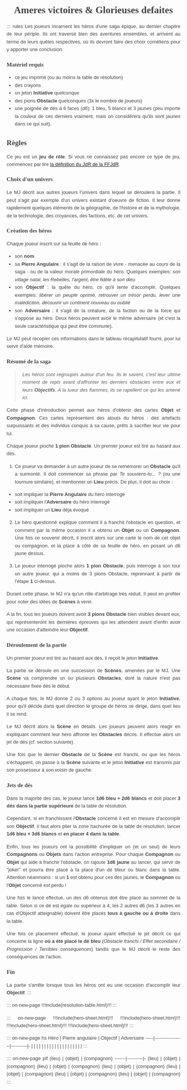 # Ameres victoires & Glorieuses defaites

::: rules
Les joueurs incarnent les héros d'une saga épique, au dernier chapitre de leur périple.
Ils ont traversé bien des aventures ensembles, et arrivent au terme de leurs quêtes respectives,
où ils devront faire des choix cornéliens pour y apporter une conclusion.

### Matériel requis
- ce jeu imprimé (ou au moins la table de résolution)
- des crayons
- un jeton **Initiative** quelconque
- des pions **Obstacle** quelconques (3x le nombre de joueurs)
- une poignée de dés à 6 faces (_d6_):
1 bleu, 5 blancs et 3 jaunes (peu importe la couleur de ces derniers vraiment,
mais on considérera qu'ils sont jaunes dans ce qui suit).


## Règles
Ce jeu est un **jeu de rôle**.
Si vous ne connaissez pas encore ce type de jeu, commencez par lire [la définition du JdR de la FFJdR](http://www.ffjdr.org/ce-devez-savoir-jeu-role/definitions-du-jeu-role/).

### Choix d'un univers
Le MJ décrit aux autres joueurs l'univers dans lequel se déroulera la partie.
Il peut s'agir par exemple d'un univers existant d'oeuvre de fiction.
Il leur donne rapidement quelques éléments de la géographie, de l'histoire et de la mythologie,
de la technologie, des croyances, des factions, etc. de cet univers.

### Création des héros
Chaque joueur inscrit sur sa feuille de héro :

- son **nom**
- sa **Pierre Angulaire** : il s'agit de la raison de vivre - menacée au cours de la saga - ou de la valeur morale primordiale du héro.
Quelques exemples: _son village natal, les Rebelles, l'argent, être fidèle à son dieu_
- son **Objectif** : la quête du héro, ce qu'il tente d'accomplir.
Quelques exemples: _libérer un peuple oprimé, retrouver un trésor perdu, lever une malédiction, découvrir un continent nouveau ou oublié_
- son **Adversaire** : il s'agit de la créature, de la faction ou de la force qui s'oppose au héro.
Deux héros peuvent avoir le même adversaire (et c'est la seule caractéristique qui peut être commune).

Le MJ peut recopier ces informations dans le tableau récapitulatif fourni, pour lui servir d'aide mémoire.

### Résumé de la saga
> Les héros sont regroupés autour d'un feu.
> Ils le savent, c'est leur ultime moment de repis avant d'affronter les derniers obstacles entre eux et leurs **Objectifs**.
> A la lueur des flammes, ils se rapellent ce qui les amené ici.

Cette phase d'introduction permet aux héros d'obtenir des cartes **Objet** et **Compagnon**.
Ces cartes représentent des atouts du héros : des artefacts surpuissants et des individus conquis à sa cause,
prêts à sacrifier leur vie pour lui.

Chaque joueur pioche **1 pion Obstacle**.
Un premier joueur est tiré au hasard aux dés.

1. Ce joueur va demander à un autre joueur de se remémorer un **Obstacle** qu'il a surmonté.
Il doit commencer sa phrase par _Te souviens-tu... ?_ (ou une tournure similaire), et mentionner un **Lieu** précis.
De plus, il doit au choix :
  - soit impliquer la **Pierre Angulaire** du héro interrogé
  - soit impliquer l'**Adversaire** du héro interrogé
  - soit impliquer un **Lieu** déja évoqué
2. Le héro questionné explique comment il a franchit l'obstacle en question,
et comment par la même occasion il a obtenu un **Objet** ou un **Compagnon**.
Une fois ce souvenir décrit, il inscrit alors sur une carte le nom de cet objet ou compagnon,
et la place à côté de sa feuille de héro, en posant un d6 jaune dessus.

3. Le joueur interrogé pioche alors **1 pion Obstacle**, puis interroge à son tour un autre joueur,
qui a moins de 3 pions Obstacle, reprennant à partir de l'étape **1** ci-dessus.

Durant cette phase, le MJ n'a qu'un rôle d'arbitrage très réduit.
Il peut en profiter pour noter des idées de **Scènes** à venir.

A la fin, tous les joueurs doivent avoir **3 pions Obstacle** bien visibles devant eux,
qui représenteront les dernières épreuves qui les attendent avant d'enfin avoir une occasion d'atteindre leur **Objectif**.

### Déroulement de la partie
Un premier joueur est tiré au hasard aux dés, il reçoit le jeton **Initiative**.

La partie se déroule en une succession de **Scènes**, amenées par le MJ.
Une **Scène** va comprendre un ou plusieurs **Obstacles**,
dont la nature n'est pas nécessaire fixée dès le début.

A chaque fois, le MJ donne 2 ou 3 options au joueur ayant le jeton **Initiative**,
pour qu'il décide dans quel direction le groupe de héros se dirige, dans quel lieu il se rend.

Le MJ décrit alors la **Scène** en détails.
Les joueurs peuvent alors réagir en expliquant comment leur héro affronte les **Obstacles** décris.
Il effectue alors un jet de dés (_cf._ section suivante).

Une fois que le dernier **Obstacle** de la **Scène** est franchi,
ou que les héros s'échappent, on passe à la **Scène** suivante
et le jeton **Initiative** est transmis par son possesseur à son voisin de gauche.

### Jets de dés
Dans la majorité des cas, le joueur lance **1d6 bleu + 2d6 blancs**
et doit placer **3 dés dans la partie supérieure** de la table de résolution.

Cependant, si en franchissant l'**Obstacle** concerné il est en mesure d'accomplir son **Objectif**,
il faut alors plier la zone hachurée de la table de résolution, lancer **1d6 bleu + 3d6 blancs**
et **en placer 4 dans la table**.

Enfin, tous les joueurs ont la possibilité d'impliquer un (et un seul) de leurs **Compagnons** ou **Objets** dans l'action entreprise.
Pour chaque **Compagnon** ou **Objet** qui aide à franchir l'obstacle, on rajoute **1d6 jaune** au lancer,
qui servir de "joker" et pourra être placé à la place d'un dé bleur ou blanc dans la table.
Attention néanmoins : si un **1** est obtenu pour ces dés jaunes, le **Compagnon** ou l'**Objet** concerné est perdu !

Une fois le lancé effectué, un des d6 obtenus doit être placé au sommet de la table.
Selon si ce dé est égale ou supérieur à 4, les 2 autres d6 (les 3 autres en cas d'Objectif atteignable)
doivent être placés **tous à gauche ou à droite** dans la table.

Une fois ce placement effectué, le joueur ayant effectué le jet décrit ce qui concerne la ligne **où a été placé le dé bleu**
(_Obstacle franchi / Effet secondaire / Progression / Terribles conséquences_)
tandis que le MJ décrit le reste des conséquences de l'action.

### Fin
La partie s'arrête lorsque tous les héros ont eu une occasion d'accomplir leur **Objectif**.
:::

::: on-new-page
!!!include(resolution-table.html)!!!
:::

::: on-new-page
!!!include(hero-sheet.html)!!!
!!!include(hero-sheet.html)!!!
!!!include(hero-sheet.html)!!!
!!!include(hero-sheet.html)!!!
:::

::: on-new-page hs
Héro | Pierre angulaire | Objectif | Adversaire
-----|------------------|----------|-
 | | | | |
 | | | | |
 | | | | |
 | | | | |
:::

::: on-new-page pif
(lieu) | (objet) | (compagnon)
-------|----------|-
(lieu) | (objet) | (compagnon)
(lieu) | (objet) | (compagnon)
(lieu) | (objet) | (compagnon)
(lieu) | (objet) | (compagnon)
(lieu) | (objet) | (compagnon)
(lieu) | (objet) | (compagnon)
:::


<style>
@font-face {
  font-family: 'PoisonHope-Regular';
  src: url('fonts/PoisonHope-Regular.ttf') format('truetype');
}
@font-face {
  font-family: 'MaryJaneMeade';
  src: url('fonts/MaryJaneMeade.ttf') format('truetype');
}

body { font-size: .8rem; line-height: 1.6; font-family: sans-serif; color: #444; padding:0 10px; text-align:justify; }
h2, h3 { line-height: 1.2; font-family: 'MaryJaneMeade'; }
h1 { line-height: 1.2; font-family: 'PoisonHope-Regular'; text-align: center; }
blockquote { font-style: italic; border-left: 2px solid #eee; padding-left: 18px; }
img { display: block; margin: 0 auto; max-width: 100%; }
@media print { .on-new-page { page-break-before: always; } }

.rules { max-width: 650px; margin: 40px auto; }

/* hs = heroes summary */
.hs table {
    width: 100%;
    border-spacing: 0; border-collapse: collapse; border-style: hidden;
    page-break-inside: avoid;
    font-size: 1rem;
    font-family: 'MaryJaneMeade';
    text-align: center;
}
.hs tr { height: 4rem; }
.hs th, .hs td {
    width: 25%;
    border: 1px solid black;
}

/* pif = places / items / followers */
.pif table {
    width: 100%;
    border-spacing: 0; border-collapse: collapse; border-style: hidden;
    page-break-inside: avoid;
    font-size: 1rem;
    font-style: italic;
}
.pif tr { height: 9rem; }
.pif th { font-weight: normal; }
.pif th, .pif td {
    width: 33%; padding: 1rem;
    border: 1px solid black;
    vertical-align: top; text-align: right;
}
</style>
